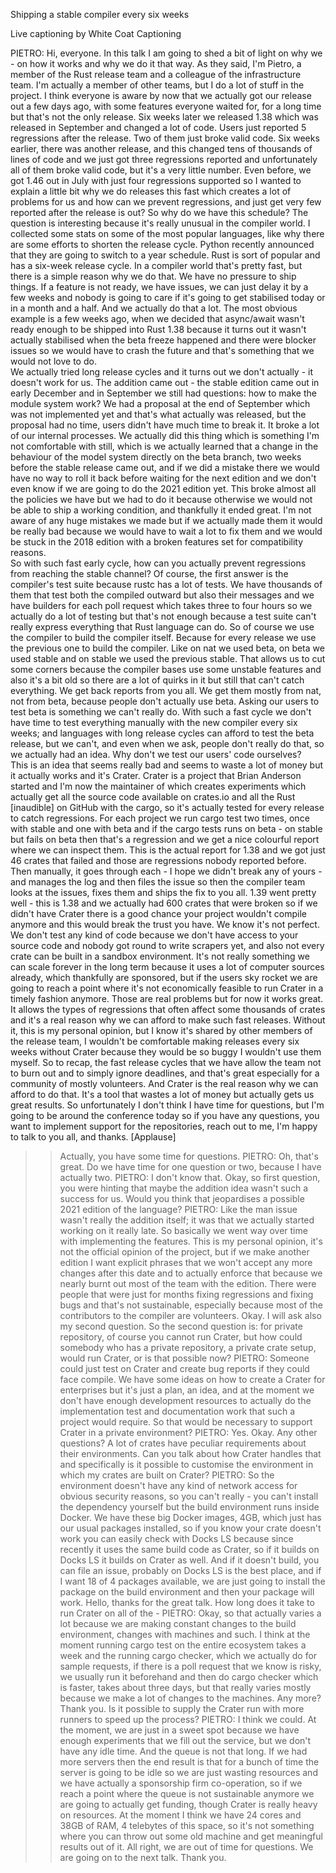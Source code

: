 Shipping a stable compiler every six weeks

Live captioning by White Coat Captioning

PIETRO:  Hi, everyone.  In this talk I am going to shed a bit of light on why we - on how it works and why we do it that way.  As they said, I'm Pietro, a member of the Rust release team and a colleague of the infrastructure team.  I'm actually a member of other teams, but I do a lot of stuff in the project.  I think everyone is aware by now that we actually got our release out a few days ago, with some features everyone waited for, for a long time but that's not the only release.  Six weeks later we released 1.38 which was released in September and changed a lot of code.  Users just reported 5 regressions after the release.  Two of them just broke valid code.  Six weeks earlier, there was another release, and this changed tens of thousands of lines of code and we just got three regressions reported and unfortunately all of them broke valid code, but it's a very little number.  Even before, we got 1.46 out in July with just four regressions supported so I wanted to explain a little bit why we do releases this fast which creates a lot of problems for us and how can we prevent regressions, and just get very few reported after the release is out?
So why do we have this schedule?  The question is interesting because it's really unusual in the compiler world.  I collected some stats on some of the most popular languages, like why there are some efforts to shorten the release cycle.  Python recently announced that they are going to switch to a year schedule.  Rust is sort of popular and has a six-week release cycle.  In a compiler world that's pretty fast, but there is a simple reason why we do that.  We have no pressure to ship things.  If a feature is not ready, we have issues, we can just delay it by a few weeks and nobody is going to care if it's going to get stabilised today or in a month and a half.  And we actually do that a lot.  The most obvious example is a few weeks ago, when we decided that async/await wasn't ready enough to be shipped into Rust 1.38 because it turns out it wasn't actually stabilised when the beta freeze happened and there were blocker issues so we would have to crash the future and that's something that we would not love to do.  
We actually tried long release cycles and it turns out we don't actually - it doesn't work for us.  The addition came out - the stable edition came out in early December and in September we still had questions: how to make the module system work?  We had a proposal at the end of September which was not implemented yet and that's what actually was released, but the proposal had no time, users didn't have much time to break it.  It broke a lot of our internal processes.  We actually did this thing which is something I'm not comfortable with still, which is we actually learned that a change in the behaviour of the model system directly on the beta branch, two weeks before the stable release came out, and if we did a mistake there we would have no way to roll it back before waiting for the next edition and we don't even know if we are going to do the 2021 edition yet.  This broke almost all the policies we have but we had to do it because otherwise we would not be able to ship a working condition, and thankfully it ended great.  I'm not aware of any huge mistakes we made but if we actually made them it would be really bad because we would have to wait a lot to fix them and we would be stuck in the 2018 edition with a broken features set for compatibility reasons.  
So with such fast early cycle, how can you actually prevent regressions from reaching the stable channel?  Of course, the first answer is the compiler's test suite because rustc has a lot of tests.  We have thousands of them that test both the compiled outward but also their messages and we have builders for each poll request which takes three to four hours so we actually do a lot of testing but that's not enough because a test suite can't really express everything that Rust language can do.  So of course we use the compiler to build the compiler itself.  Because for every release we use the previous one to build the compiler.  Like on nat we used beta, on beta we used stable and on stable we used the previous stable.  That allows us to cut some corners because the compiler bases use some unstable features and also it's a bit old so there are a lot of quirks in it but still that can't catch everything.  We get back reports from you all.  We get them mostly from nat, not from beta, because people don't actually use beta.  Asking our users to test beta is something we can't really do.  With such a fast cycle we don't have time to test everything manually with the new compiler every six weeks; and languages with long release cycles can afford to test the beta release, but we can't, and even when we ask, people don't really do that, so we actually had an idea.  Why don't we test our users' code ourselves?  
This is an idea that seems really bad and seems to waste a lot of money but it actually works and it's Crater.  Crater is a project that Brian Anderson started and I'm now the maintainer of which creates experiments which actually get all the source code available on crates.io and all the Rust  [inaudible] on GitHub with the cargo, so it's actually tested for every release to catch regressions.  For each project we run cargo test two times, once with stable and one with beta and if the cargo tests runs on beta - on stable but fails on beta then that's a regression and we get a nice colourful report where we can inspect them.  This is the actual report for 1.38 and we got just 46 crates that failed and those are regressions nobody reported before.
Then manually, it goes through each - I hope we didn't break any of yours - and manages the log and then files the issue so then the compiler team looks at the issues, fixes them and ships the fix to you all.  1.39 went pretty well - this is 1.38 and we actually had 600 crates that were broken so if we didn't have Crater there is a good chance your project wouldn't compile anymore and this would break the trust you have.  We know it's not perfect.  We don't test any kind of code because we don't have access to your source code and nobody got round to write scrapers yet, and also not every crate can be built in a sandbox environment.  It's not really something we can scale forever in the long term because it uses a lot of computer sources already, which thankfully are sponsored, but if the users sky rocket we are going to reach a point where it's not economically feasible to run Crater in a timely fashion anymore.
Those are real problems but for now it works great.  It allows the types of regressions that often affect some thousands of crates and it's a real reason why we can afford to make such fast releases.  Without it, this is my personal opinion, but I know it's shared by other members of the release team, I wouldn't be comfortable making releases every six weeks without Crater because they would be so buggy I wouldn't use them myself.
So to recap, the fast release cycles that we have allow the team not to burn out and to simply ignore deadlines, and that's great especially for a community of mostly volunteers.  And Crater is the real reason why we can afford to do that.  It's a tool that wastes a lot of money but actually gets us great results.  So unfortunately I don't think I have time for questions, but I'm going to be around the conference today so if you have any questions, you want to implement support for the repositories, reach out to me, I'm happy to talk to you all, and thanks.  [Applause]
>>  Actually, you have some time for questions.
PIETRO:  Oh, that's great.
>>  Do we have time for one question or two, because I have actually two.
PIETRO:  I don't know that.
>>  Okay, so first question, you were hinting that maybe the addition idea wasn't such a success for us.  Would you think that jeopardises a possible 2021 edition of the language?
PIETRO:  Like the man issue wasn't really the addition itself; it was that we actually started working on it really late.  So basically we went way over time with implementing the features.  This is my personal opinion, it's not the official opinion of the project, but if we make another edition I want explicit phrases that we won't accept any more changes after this date and to actually enforce that because we nearly burnt out most of the team with the edition.  There were people that were just for months fixing regressions and fixing bugs and that's not sustainable, especially because most of the contributors to the compiler are volunteers.
>>  Okay.  I will ask also my second question.  So the second question is: for private repository, of course you cannot run Crater, but how could somebody who has a private repository, a private crate setup, would run Crater, or is that possible now?
PIETRO:  Someone could just test on Crater and create bug reports if they could face compile.  We have some ideas on how to create a Crater for enterprises but it's just a plan, an idea, and at the moment we don't have enough development resources to actually do the implementation test and documentation work that such a project would require.
>>  So that would be necessary to support Crater in a private environment?
PIETRO:  Yes.
>>  Okay.
>>  Any other questions?
>>  A lot of crates have peculiar requirements about their environments.  Can you talk about how Crater handles that and specifically is it possible to customise the environment in which my crates are built on Crater?
PIETRO:  So the environment doesn't have any kind of network access for obvious security reasons, so you can't really - you can't install the dependency yourself but the build environment runs inside Docker.  We have these big Docker images, 4GB, which just has our usual packages installed, so if you know your crate doesn't work you can easily check with Docks LS because since recently it uses the same build code as Crater, so if it builds on Docks LS it builds on Crater as well.  And if it doesn't build, you can file an issue, probably on Docks LS is the best place, and if I want 18 of 4 packages available, we are just going to install the package on the build environment and then your package will work.
>>  Hello, thanks for the great talk.  How long does it take to run Crater on all of the -
PIETRO:  Okay, so that actually varies a lot because we are making constant changes to the build environment, changes with machines and such.  I think at the moment running cargo test on the entire ecosystem takes a week and the running cargo checker, which we actually do for sample requests, if there is a poll request that we know is risky, we usually run it beforehand and then do cargo checker which is faster, takes about three days, but that really varies mostly because we make a lot of changes to the machines.
>>  Any more?
>>  Thank you.  Is it possible to supply the Crater run with more runners to speed up the process?
PIETRO:  I think we could.  At the moment, we are just in a sweet spot because we have enough experiments that we fill out the service, but we don't have any idle time.  And the queue is not that long.  If we had more servers then the end result is that for a bunch of time the server is going to be idle so we are just wasting resources and we have actually a sponsorship firm co-operation, so if we reach a point where the queue is not sustainable anymore we are going to actually get funding, though Crater is really heavy on resources.  At the moment I think we have 24 cores and 38GB of RAM, 4 telebytes of this space, so it's not something where you can throw out some old machine and get meaningful results out of it.
>>  All right, we are out of time for questions.  We are going on to the next talk.  Thank you.